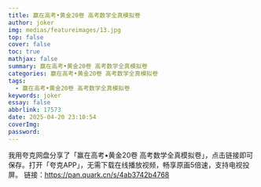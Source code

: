 ```yaml
---
title: 赢在高考•黄金20卷 高考数学全真模拟卷
author: joker
img: medias/featureimages/13.jpg
top: false
cover: false
toc: true
mathjax: false
summary: 赢在高考•黄金20卷 高考数学全真模拟卷
categories: 赢在高考•黄金20卷 高考数学全真模拟卷
tags:
  - 赢在高考•黄金20卷 高考数学全真模拟卷
keywords: joker
essay: false
abbrlink: 17573
date: 2025-04-20 23:10:54
coverImg:
password:
---
```


我用夸克网盘分享了「赢在高考•黄金20卷 高考数学全真模拟卷」，点击链接即可保存。打开「夸克APP」，无需下载在线播放视频，畅享原画5倍速，支持电视投屏。
链接：https://pan.quark.cn/s/4ab3742b4768
